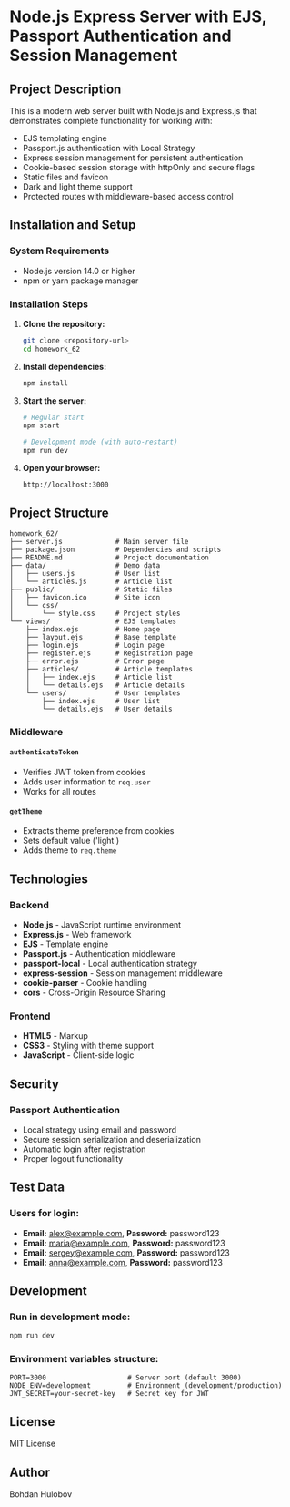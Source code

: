 # Node.js Express Server with EJS, Passport Authentication and Session Management

## Project Description

This is a modern web server built with Node.js and Express.js that demonstrates complete functionality for working with:

- EJS templating engine
- Passport.js authentication with Local Strategy
- Express session management for persistent authentication
- Cookie-based session storage with httpOnly and secure flags
- Static files and favicon
- Dark and light theme support
- Protected routes with middleware-based access control

## Installation and Setup

### System Requirements

- Node.js version 14.0 or higher
- npm or yarn package manager

### Installation Steps

1. **Clone the repository:**

   ```bash
   git clone <repository-url>
   cd homework_62
   ```

2. **Install dependencies:**

   ```bash
   npm install
   ```

3. **Start the server:**

   ```bash
   # Regular start
   npm start

   # Development mode (with auto-restart)
   npm run dev
   ```

4. **Open your browser:**
   ```
   http://localhost:3000
   ```

## Project Structure

```
homework_62/
├── server.js             # Main server file
├── package.json          # Dependencies and scripts
├── README.md             # Project documentation
├── data/                 # Demo data
│   ├── users.js          # User list
│   └── articles.js       # Article list
├── public/               # Static files
│   ├── favicon.ico       # Site icon
│   └── css/
│       └── style.css     # Project styles
└── views/                # EJS templates
    ├── index.ejs         # Home page
    ├── layout.ejs        # Base template
    ├── login.ejs         # Login page
    ├── register.ejs      # Registration page
    ├── error.ejs         # Error page
    ├── articles/         # Article templates
    │   ├── index.ejs     # Article list
    │   └── details.ejs   # Article details
    └── users/            # User templates
        ├── index.ejs     # User list
        └── details.ejs   # User details
```

### Middleware

#### `authenticateToken`

- Verifies JWT token from cookies
- Adds user information to `req.user`
- Works for all routes

#### `getTheme`

- Extracts theme preference from cookies
- Sets default value ('light')
- Adds theme to `req.theme`

## Technologies

### Backend

- **Node.js** - JavaScript runtime environment
- **Express.js** - Web framework
- **EJS** - Template engine
- **Passport.js** - Authentication middleware
- **passport-local** - Local authentication strategy
- **express-session** - Session management middleware
- **cookie-parser** - Cookie handling
- **cors** - Cross-Origin Resource Sharing

### Frontend

- **HTML5** - Markup
- **CSS3** - Styling with theme support
- **JavaScript** - Client-side logic

## Security

### Passport Authentication

- Local strategy using email and password
- Secure session serialization and deserialization
- Automatic login after registration
- Proper logout functionality

## Test Data

### Users for login:

- **Email:** alex@example.com, **Password:** password123
- **Email:** maria@example.com, **Password:** password123
- **Email:** sergey@example.com, **Password:** password123
- **Email:** anna@example.com, **Password:** password123

## Development

### Run in development mode:

```bash
npm run dev
```

### Environment variables structure:

```env
PORT=3000                    # Server port (default 3000)
NODE_ENV=development         # Environment (development/production)
JWT_SECRET=your-secret-key   # Secret key for JWT
```

## License

MIT License

## Author

Bohdan Hulobov
